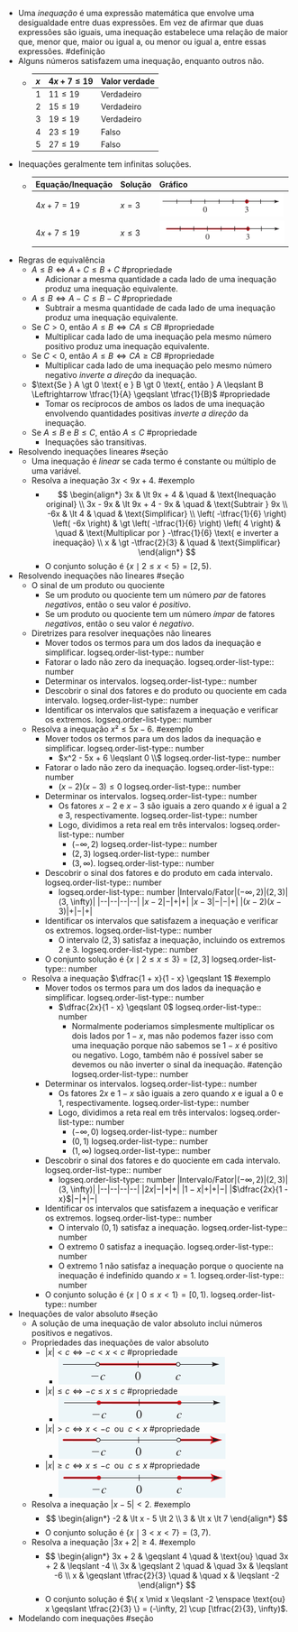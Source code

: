- Uma *inequação* é uma expressão matemática que envolve uma desigualdade entre duas expressões. Em vez de afirmar que duas expressões são iguais, uma inequação estabelece uma relação de maior que, menor que, maior ou igual a, ou menor ou igual a, entre essas expressões. #definição
- Alguns números satisfazem uma inequação, enquanto outros não.
	- | $x$ | $4x + 7 \leqslant 19$ | Valor verdade |
	  | --- | --- | --- |
	  | $1$ | $11 \leqslant 19$ | Verdadeiro |
	  | $2$ | $15 \leqslant 19$ | Verdadeiro |
	  | $3$ | $19 \leqslant 19$ | Verdadeiro |
	  | $4$ | $23 \leqslant 19$ | Falso |
	  | $5$ | $27 \leqslant 19$ | Falso |
- Inequações geralmente tem infinitas soluções.
	- |Equação/Inequação|Solução|Gráfico|
	  |--|--|--|
	  |$4x + 7 = 19$|$x = 3$| ![Pasted image 20241202200903.png](../assets/Pasted_image_20241202200903_1733279329712_0.png) |
	  |$4x + 7 \leqslant 19$|$x \leqslant 3$| ![Pasted image 20241202201036.png](../assets/Pasted_image_20241202201036_1733279363582_0.png) |
- Regras de equivalência
	- $A \leqslant B \Leftrightarrow A + C \leqslant B + C$ #propriedade
		- Adicionar a mesma quantidade a cada lado de uma inequação produz uma inequação equivalente.
	- $A \leqslant B \Leftrightarrow A - C \leqslant B - C$ #propriedade
		- Subtrair a mesma quantidade de cada lado de uma inequação produz uma inequação equivalente.
	- $\text{Se } C \gt 0 \text{, então } A \leqslant B \Leftrightarrow CA \leqslant CB$ #propriedade
		- Multiplicar cada lado de uma inequação pela mesmo número positivo produz uma inequação equivalente.
	- $\text{Se } C \lt 0 \text{, então } A \leqslant B \Leftrightarrow CA \geqslant CB$ #propriedade
		- Multiplicar cada lado de uma inequação pelo mesmo número negativo *inverte a direção* da inequação.
	- $\text{Se } A \gt 0  \text{ e } B \gt 0 \text{, então } A \leqslant B \Leftrightarrow \tfrac{1}{A} \geqslant \tfrac{1}{B}$ #propriedade
		- Tomar os recíprocos de ambos os lados de uma inequação envolvendo quantidades positivas *inverte a direção* da inequação.
	- $\text{Se } A \leqslant B \text{ e } B \leqslant C \text{, então } A \leqslant C$ #propriedade
		- Inequações são transitivas.
- Resolvendo inequações lineares #seção
	- Uma inequação é *linear* se cada termo é constante ou múltiplo de uma variável.
	- Resolva a inequação $3x \lt 9x + 4$. #exemplo
		- $$
		  \begin{align*}
		  3x & \lt 9x + 4 & \quad & \text{Inequação original} \\
		  3x - 9x & \lt 9x + 4 - 9x & \quad & \text{Subtrair } 9x \\
		  -6x & \lt 4 & \quad & \text{Simplificar} \\
		  \left( -\tfrac{1}{6} \right) \left( -6x \right) & \gt \left( -\tfrac{1}{6} \right) \left( 4 \right) & \quad & \text{Multiplicar por } -\tfrac{1}{6} \text{ e inverter a inequação} \\
		  x & \gt -\tfrac{2}{3} & \quad & \text{Simplificar}
		  \end{align*}
		  $$
		- O conjunto solução é $\{ x \mid 2 \leqslant x \lt 5 \} = [2,5)$.
- Resolvendo inequações não lineares #seção
	- O sinal de um produto ou quociente
		- Se um produto ou quociente tem um número *par* de fatores *negativos*, então o seu valor é *positivo*.
		- Se um produto ou quociente tem um número *ímpar* de fatores *negativos*, então o seu valor é *negativo*.
	- Diretrizes para resolver inequações não lineares
		- Mover todos os termos para um dos lados da inequação e simplificar.
		  logseq.order-list-type:: number
		- Fatorar o lado não zero da inequação.
		  logseq.order-list-type:: number
		- Determinar os intervalos.
		  logseq.order-list-type:: number
		- Descobrir o sinal dos fatores e do produto ou quociente em cada intervalo.
		  logseq.order-list-type:: number
		- Identificar os intervalos que satisfazem a inequação e verificar os extremos.
		  logseq.order-list-type:: number
	- Resolva a inequação $x² \leqslant 5x - 6$. #exemplo
		- Mover todos os termos para um dos lados da inequação e simplificar.
		  logseq.order-list-type:: number
			- $x^2 - 5x + 6 \leqslant 0 \\$
			  logseq.order-list-type:: number
		- Fatorar o lado não zero da inequação.
		  logseq.order-list-type:: number
			- $(x - 2)(x - 3) \leqslant 0$
			  logseq.order-list-type:: number
		- Determinar os intervalos.
		  logseq.order-list-type:: number
			- Os fatores $x - 2$ e $x - 3$ são iguais a zero quando $x$ é igual a $2$ e $3$, respectivamente.
			  logseq.order-list-type:: number
			- Logo, dividimos a reta real em três intervalos:
			  logseq.order-list-type:: number
				- $(-\infty, 2)$
				  logseq.order-list-type:: number
				- $(2, 3)$
				  logseq.order-list-type:: number
				- $(3, \infty)$.
				  logseq.order-list-type:: number
		- Descobrir o sinal dos fatores e do produto em cada intervalo.
		  logseq.order-list-type:: number
			- logseq.order-list-type:: number
			  |Intervalo/Fator|$(-\infty, 2)$|$(2, 3)$|(3, \infty)|
			  |--|--|--|--|
			  |$x - 2$|$-$|$+$|$+$|
			  |$x - 3$|$-$|$-$|$+$|
			  |$(x - 2)(x - 3)$|$+$|$-$|$+$|
		- Identificar os intervalos que satisfazem a inequação e verificar os extremos.
		  logseq.order-list-type:: number
			- O intervalo $(2, 3)$ satisfaz a inequação, incluindo os extremos $2$ e $3$.
			  logseq.order-list-type:: number
		- O conjunto solução é $\{ x \mid 2 \leqslant x \leqslant 3 \} = [2, 3]$
		  logseq.order-list-type:: number
	- Resolva a inequação $\dfrac{1 + x}{1 - x} \geqslant 1$ #exemplo
		- Mover todos os termos para um dos lados da inequação e simplificar.
		  logseq.order-list-type:: number
			- $\dfrac{2x}{1 - x} \geqslant 0$
			  logseq.order-list-type:: number
				- Normalmente poderiamos simplesmente multiplicar os dois lados por $1 - x$, mas não podemos fazer isso com uma inequação porque não sabemos se $1 - x$ é positivo ou negativo. Logo, também não é possível saber se devemos ou não inverter o sinal da inequação. #atenção
				  logseq.order-list-type:: number
		- Determinar os intervalos.
		  logseq.order-list-type:: number
			- Os fatores $2x$ e $1 - x$ são iguais a zero quando $x$ e igual a $0$ e $1$, respectivamente.
			  logseq.order-list-type:: number
			- Logo, dividimos a reta real em três intervalos:
			  logseq.order-list-type:: number
				- $(-\infty, 0)$
				  logseq.order-list-type:: number
				- $(0, 1)$
				  logseq.order-list-type:: number
				- $(1, \infty)$
				  logseq.order-list-type:: number
		- Descobrir o sinal dos fatores e do quociente em cada intervalo.
		  logseq.order-list-type:: number
			- logseq.order-list-type:: number
			  |Intervalo/Fator|$(-\infty, 2)$|$(2, 3)$|(3, \infty)|
			  |--|--|--|--|
			  |$2x$|$-$|$+$|$+$|
			  |$1 - x$|$+$|$+$|$-$|
			  |$\dfrac{2x}{1 - x}$|$-$|$+$|$-$|
		- Identificar os intervalos que satisfazem a inequação e verificar os extremos.
		  logseq.order-list-type:: number
			- O intervalo $(0, 1)$ satisfaz a inequação.
			  logseq.order-list-type:: number
			- O extremo $0$ satisfaz a inequação.
			  logseq.order-list-type:: number
			- O extremo $1$ não satisfaz a inequação porque o quociente na inequação é indefinido quando $x = 1$.
			  logseq.order-list-type:: number
		- O conjunto solução é $\{x \mid 0 \leqslant x \lt 1 \} = [0, 1)$.
		  logseq.order-list-type:: number
- Inequações de valor absoluto #seção
	- A solução de uma inequação de valor absoluto inclui números positivos e negativos.
	- Propriedades das inequações de valor absoluto
		- $\lvert x \rvert \lt c \Leftrightarrow -c \lt x \lt c$ #propriedade
			- ![image.png](../assets/image_1733350279619_0.png)
		- $\lvert x \rvert \leqslant c \Leftrightarrow -c \leqslant x \leqslant c$ #propriedade
			- ![image.png](../assets/image_1733350313880_0.png)
		- $\lvert x \rvert \gt c \Leftrightarrow x \lt -c \enspace \text{ou} \enspace c \lt x$ #propriedade
			- ![image.png](../assets/image_1733350348528_0.png)
		- $\lvert x \rvert \geqslant c \Leftrightarrow x \leqslant -c \enspace \text{ou} \enspace c \leqslant x$ #propriedade
			- ![image.png](../assets/image_1733350377151_0.png)
	- Resolva a inequação $\lvert x - 5 \rvert \lt 2$. #exemplo
		- $$
		  \begin{align*}
		  -2 & \lt x - 5 \lt 2 \\
		  3 & \lt x \lt 7
		  \end{align*}
		  $$
		- O conjunto solução é $\{ x \mid 3 \lt x \lt 7 \} = (3, 7)$.
	- Resolva a inequação $\lvert 3x + 2 \rvert \geqslant 4$. #exemplo
		- $$
		  \begin{align*}
		  3x + 2 & \geqslant 4 \quad & \text{ou} \quad 3x + 2 & \leqslant -4 \\
		  3x & \geqslant 2 \quad & \quad 3x & \leqslant -6 \\
		  x & \geqslant \tfrac{2}{3} \quad & \quad x & \leqslant -2
		  \end{align*}
		  $$
		- O conjunto solução é $\{ x \mid x \leqslant -2 \enspace \text{ou} x \geqslant \tfrac{2}{3} \} = (-\infty, 2] \cup [\tfrac{2}{3}, \infty)$.
- Modelando com inequações #seção